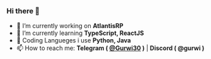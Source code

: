 ### Hi there 👋


- 🔭 I’m currently working on **AtlantisRP**
- 🌱 I’m currently learning **TypeScript, ReactJS**
- 🐣 Coding Langueges i use **Python, Java**
- 📫 How to reach me: **Telegram ( [@Gurwi30](https://t.me/Gurwi30) )** | **Discord ( @gurwi )**
